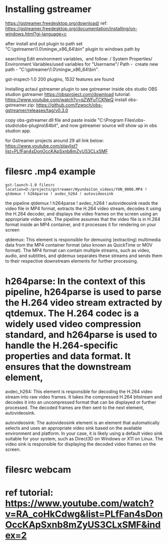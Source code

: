 # Installing gstreamer 

 https://gstreamer.freedesktop.org/download/ 
 ref: https://gstreamer.freedesktop.org/documentation/installing/on-windows.html?gi-language=c

 after install and put plugin to path 
 set  "C:\gstreamer\1.0\mingw_x86_64\bin" plugin to windows path by 

 searching Edit environment variables,  and follow:
 / System Properties/ Environment Variables/used variables for "Username"/ Path -  create new path - "C:\gstreamer\1.0\mingw_x86_64\bin". 

gst-inspect-1.0
200 plugins, 1532 features are found

 Installing actaul gstreamer plugin to see gstreamer inside obs studio
 OBS studion gstreamer      https://obsproject.com/download
 tutorial:   https://www.youtube.com/watch?v=qZWFuTCKNeQ
 install obs-gstreamer.zip:     https://github.com/fzwoch/obs-gstreamer/releases/tag/v0.3.0

 copy obs-gstreamer.dll file and paste inside "C:\Program Files\obs-studio\obs-plugins\64bit", and now gstreamer source will show up in obs studion app.



 for Gstreamer projects around 29 all link below:
 https://www.youtube.com/playlist?list=PLfFan4sDonOccKApSxnb8mZyUS3CLxSMF 

# filesrc .mp4 example 
    gst-launch-1.0 filesrc location=D:/projects/gstreamer/HyundaiCon_videos/YUN_0006.MP4 ! qtdemux ! h264parse ! avdec_h264 ! autovideosink
 the pipeline qtdemux ! h264parse ! avdec_h264 ! autovideosink reads the video file in MP4 format, extracts the H.264 video stream, decodes it using the H.264 decoder, and displays the video frames on the screen using an appropriate video sink. The pipeline assumes that the video file is in H.264 format inside an MP4 container, and it processes it for rendering on your screen

 qtdemux: This element is responsible for demuxing (extracting) multimedia data from the MP4 container format (also known as QuickTime or MOV format). The MP4 format can contain multiple streams, such as video, audio, and subtitles, and qtdemux separates these streams and sends them to their respective downstream elements for further processing.
# h264parse: In the context of this pipeline, h264parse is used to parse the H.264 video stream extracted by qtdemux. The H.264 codec is a widely used video compression standard, and h264parse is used to handle the H.264-specific properties and data format. It ensures that the downstream element, 

 avdec_h264: This element is responsible for decoding the H.264 video stream into raw video frames. It takes the compressed H.264 bitstream and decodes it into an uncompressed format that can be displayed or further processed. The decoded frames are then sent to the next element, autovideosink.
 
 autovideosink: The autovideosink element is an element that automatically selects and uses an appropriate video sink based on the available environment and platform. In your case, it is likely using a default video sink suitable for your system, such as Direct3D on Windows or X11 on Linux. The video sink is responsible for displaying the decoded video frames on the screen.


# filesrc webcam 
# ref tutorial: https://www.youtube.com/watch?v=RA_coHkCdwg&list=PLfFan4sDonOccKApSxnb8mZyUS3CLxSMF&index=2




